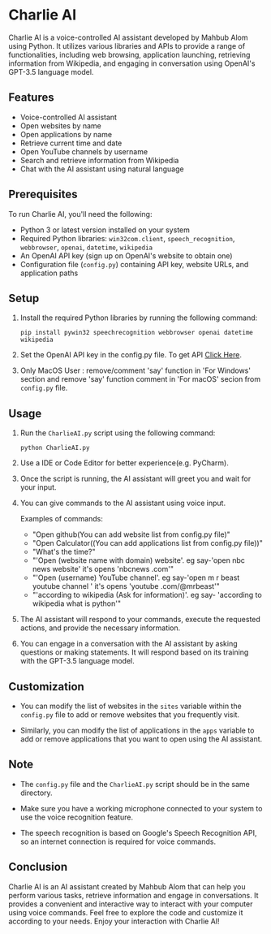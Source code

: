 # Charlie AI

Charlie AI is a voice-controlled AI assistant developed by Mahbub Alom using Python. It utilizes various libraries and APIs to provide a range of functionalities, including web browsing, application launching, retrieving information from Wikipedia, and engaging in conversation using OpenAI's GPT-3.5 language model.

## Features

- Voice-controlled AI assistant
- Open websites by name
- Open applications by name
- Retrieve current time and date
- Open YouTube channels by username
- Search and retrieve information from Wikipedia
- Chat with the AI assistant using natural language

## Prerequisites

To run Charlie AI, you'll need the following:

- Python 3 or latest version installed on your system
- Required Python libraries: `win32com.client`, `speech_recognition`, `webbrowser`, `openai`, `datetime`, `wikipedia`
- An OpenAI API key (sign up on OpenAI's website to obtain one)
- Configuration file (`config.py`) containing API key, website URLs, and application paths

## Setup

1. Install the required Python libraries by running the following command:
   ```
   pip install pywin32 speechrecognition webbrowser openai datetime wikipedia
   ```

2. Set the OpenAI API key in the config.py file. To get API  [Click Here](https://platform.openai.com/account/api-keys).
3. Only MacOS User : remove/comment 'say' function in 'For Windows' section and remove 'say' function comment in 'For macOS' secion from `config.py` file.

## Usage

1. Run the `CharlieAI.py` script using the following command:

   ```
   python CharlieAI.py
   ```

2. Use a IDE or Code Editor for better experience(e.g. PyCharm).

3. Once the script is running, the AI assistant will greet you and wait for your input.

4. You can give commands to the AI assistant using voice input.

   Examples of commands:

   - "Open github(You can add website list from config.py file)"
   - "Open Calculator((You can add applications list from config.py file))"
   - "What's the time?"
   - "'Open (website name with domain) website'. eg say-'open nbc news website' it's opens 'nbcnews .com'"
   - "'Open (username) YouTube channel'. eg say-'open m r beast youtube channel ' it's opens 'youtube .com/@mrbeast'"
   - "'according to wikipedia (Ask for information)'. eg say- 'according to wikipedia what is python'"

5. The AI assistant will respond to your commands, execute the requested actions, and provide the necessary information.

6. You can engage in a conversation with the AI assistant by asking questions or making statements. It will respond based on its training with the GPT-3.5 language model.

## Customization

- You can modify the list of websites in the `sites` variable within the `config.py` file to add or remove websites that you frequently visit.

- Similarly, you can modify the list of applications in the `apps` variable to add or remove applications that you want to open using the AI assistant.

## Note

- The `config.py` file and the `CharlieAI.py` script should be in the same directory.

- Make sure you have a working microphone connected to your system to use the voice recognition feature.

- The speech recognition is based on Google's Speech Recognition API, so an internet connection is required for voice commands.

## Conclusion

Charlie AI is an AI assistant created by Mahbub Alom that can help you perform various tasks, retrieve information and engage in conversations. It provides a convenient and interactive way to interact with your computer using voice commands. Feel free to explore the code and customize it according to your needs. Enjoy your interaction with Charlie AI!
